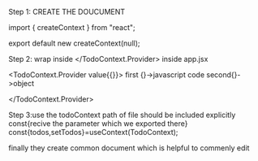 Step 1: CREATE THE DOUCUMENT

import { createContext } from "react";

export default new createContext(null);

Step 2: wrap inside  </TodoContext.Provider> inside app.jsx

 <TodoContext.Provider value{{}}> first {}->javascript code second{}->object
 
 </TodoContext.Provider>


Step 3:use the todoContext
path of file should be included explicitly
const{recive the parameter which we exported there}
const{todos,setTodos}=useContext(TodoContext);


finally they create common document which is helpful to commenly edit 